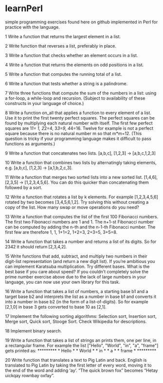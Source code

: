 # learnPerl
simple programming exercises found here on github implemented in Perl for practice with the language.

1 Write a function that returns the largest element in a list.

2 Write function that reverses a list, preferably in place.

3 Write a function that checks whether an element occurs in a list.

4 Write a function that returns the elements on odd positions in a list.

5 Write a function that computes the running total of a list.

6 Write a function that tests whether a string is a palindrome.

7 Write three functions that compute the sum of the numbers in a list: using a 
    for-loop, a while-loop and recursion. (Subject to availability of these 
    constructs in your language of choice.)

8 Write a function on_all that applies a function to every element of a list. 
    Use it to print the first twenty perfect squares. The perfect squares can 
    be found by multiplying each natural number with itself. The first few perfect 
    squares are 1*1= 1, 2*2=4, 3*3=9, 4*4=16. Twelve for example is not a perfect 
    square because there is no natural number m so that m*m=12. (This question is 
    tricky if your programming language makes it difficult to pass functions as 
    arguments.)

9 Write a function that concatenates two lists. [a,b,c], [1,2,3] → [a,b,c,1,2,3]

10 Write a function that combines two lists by alternatingly taking elements, 
    e.g. [a,b,c], [1,2,3] → [a,1,b,2,c,3].

11 Write a function that merges two sorted lists into a new sorted list. 
    [1,4,6],[2,3,5] → [1,2,3,4,5,6]. You can do this quicker than concatenating 
    them followed by a sort.

12 Write a function that rotates a list by k elements. For example [1,2,3,4,5,6] 
    rotated by two becomes [3,4,5,6,1,2]. Try solving this without creating a copy 
    of the list. How many swap or move operations do you need?

13 Write a function that computes the list of the first 100 Fibonacci numbers. 
    The first two Fibonacci numbers are 1 and 1. The n+1-st Fibonacci number can 
    be computed by adding the n-th and the n-1-th Fibonacci number. The first 
    few are therefore 1, 1, 1+1=2, 1+2=3, 2+3=5, 3+5=8.

14 Write a function that takes a number and returns a list of its digits. So 
    for 2342 it should return [2,3,4,2].

15 Write functions that add, subtract, and multiply two numbers in their digit-list 
    representation (and return a new digit list). If you’re ambitious you can
    implement Karatsuba multiplication. Try different bases. What is the best base 
    if you care about speed? If you couldn’t completely solve the prime number 
    exercise above due to the lack of large numbers in your language, you can now 
    use your own library for this task.

16 Write a function that takes a list of numbers, a starting base b1 and a target 
    base b2 and interprets the list as a number in base b1 and converts it into a 
    number in base b2 (in the form of a list-of-digits). So for example [2,1,0] in 
    base 3 gets converted to base 10 as [2,1].

17 Implement the following sorting algorithms: Selection sort, Insertion sort, 
    Merge sort, Quick sort, Stooge Sort. Check Wikipedia for descriptions.

18 Implement binary search.

19 Write a function that takes a list of strings an prints them, one per line, in a 
    rectangular frame. For example the list ["Hello", "World", "in", "a", "frame"] 
    gets printed as:
    *********
    * Hello *
    * World *
    * in    *
    * a     *
    * frame *
    *********

20 Write function that translates a text to Pig Latin and back. English is 
    translated to Pig Latin by taking the first letter of every word, moving 
    it to the end of the word and adding ‘ay’. “The quick brown fox” becomes 
    “Hetay uickqay rownbay oxfay”.
